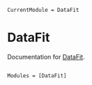 ```@meta
CurrentModule = DataFit
```

# DataFit

Documentation for [DataFit](https://github.com/paulnakroshis/DataFit.jl).

```@index
```

```@autodocs
Modules = [DataFit]
```
